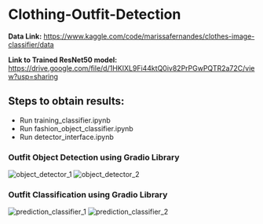 # Clothing-Outfit-Detection

**Data Link:** https://www.kaggle.com/code/marissafernandes/clothes-image-classifier/data

**Link to Trained ResNet50 model:** https://drive.google.com/file/d/1HKIXL9Fi44ktQ0iv82PrPGwPQTR2a72C/view?usp=sharing

## Steps to obtain results:
  - Run training_classifier.ipynb
  - Run fashion_object_classifier.ipynb
 -  Run detector_interface.ipynb
 
 ### Outfit Object Detection using Gradio Library
 
  ![object_detector_1](https://user-images.githubusercontent.com/65944826/185799984-04813587-73af-4c5c-aa85-cac277f56c11.PNG)
  ![object_detector_2](https://user-images.githubusercontent.com/65944826/185800005-7acbbb13-d142-4f7a-a9cc-23e02fc73b2b.PNG)
  
 ### Outfit Classification using Gradio Library
  ![prediction_classifier_1](https://user-images.githubusercontent.com/65944826/185800014-ccdf34c0-eb91-4d34-9762-10c92e496be7.PNG)
  ![prediction_classifier_2](https://user-images.githubusercontent.com/65944826/185800019-d5e1d11a-10ee-4671-90f6-71e38bd21505.PNG)


  

